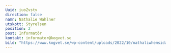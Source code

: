 ```yaml
---
Uuid: iuoZvstv
direction: false
namn: Nathalie Wahlner
utskott: Styrelsen
position: 2
post: Informatör
kontakt: informator@kogvet.se
bild: "https://www.kogvet.se/wp-content/uploads/2022/10/nathaliwhemsida.png\r"
---
```


